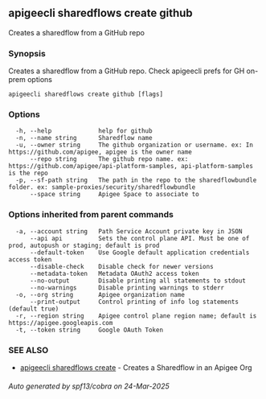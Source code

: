 ## apigeecli sharedflows create github

Creates a sharedflow from a GitHub repo

### Synopsis

Creates a sharedflow from a GitHub repo. Check apigeecli prefs for GH on-prem options

```
apigeecli sharedflows create github [flags]
```

### Options

```
  -h, --help             help for github
  -n, --name string      Sharedflow name
  -u, --owner string     The github organization or username. ex: In https://github.com/apigee, apigee is the owner name
      --repo string      The github repo name. ex: https://github.com/apigee/api-platform-samples, api-platform-samples is the repo
  -p, --sf-path string   The path in the repo to the sharedflowbundle folder. ex: sample-proxies/security/sharedflowbundle
      --space string     Apigee Space to associate to
```

### Options inherited from parent commands

```
  -a, --account string   Path Service Account private key in JSON
      --api api          Sets the control plane API. Must be one of prod, autopush or staging; default is prod
      --default-token    Use Google default application credentials access token
      --disable-check    Disable check for newer versions
      --metadata-token   Metadata OAuth2 access token
      --no-output        Disable printing all statements to stdout
      --no-warnings      Disable printing warnings to stderr
  -o, --org string       Apigee organization name
      --print-output     Control printing of info log statements (default true)
  -r, --region string    Apigee control plane region name; default is https://apigee.googleapis.com
  -t, --token string     Google OAuth Token
```

### SEE ALSO

* [apigeecli sharedflows create](apigeecli_sharedflows_create.md)	 - Creates a Sharedflow in an Apigee Org

###### Auto generated by spf13/cobra on 24-Mar-2025
